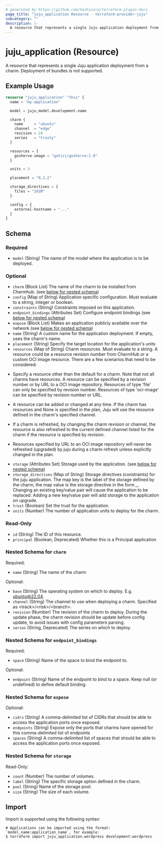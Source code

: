 ```yaml
---
# generated by https://github.com/hashicorp/terraform-plugin-docs
page_title: "juju_application Resource - terraform-provider-juju"
subcategory: ""
description: |-
  A resource that represents a single Juju application deployment from a charm. Deployment of bundles is not supported.
---
```


# juju_application (Resource)

A resource that represents a single Juju application deployment from a charm. Deployment of bundles is not supported.

## Example Usage

```terraform
resource "juju_application" "this" {
  name = "my-application"

  model = juju_model.development.name

  charm {
    name     = "ubuntu"
    channel  = "edge"
    revision = 24
    series   = "trusty"
  }

  resources = {
    gosherve-image = "gatici/gosherve:1.0"
  }

  units = 3

  placement = "0,1,2"

  storage_directives = {
    files = "101M"
  }

  config = {
    external-hostname = "..."
  }
}
```

<!-- schema generated by tfplugindocs -->
## Schema

### Required

- `model` (String) The name of the model where the application is to be deployed.

### Optional

- `charm` (Block List) The name of the charm to be installed from Charmhub. (see [below for nested schema](#nestedblock--charm))
- `config` (Map of String) Application specific configuration. Must evaluate to a string, integer or boolean.
- `constraints` (String) Constraints imposed on this application.
- `endpoint_bindings` (Attributes Set) Configure endpoint bindings (see [below for nested schema](#nestedatt--endpoint_bindings))
- `expose` (Block List) Makes an application publicly available over the network (see [below for nested schema](#nestedblock--expose))
- `name` (String) A custom name for the application deployment. If empty, uses the charm's name.
- `placement` (String) Specify the target location for the application's units
- `resources` (Map of String) Charm resources. Must evaluate to a string. A resource could be a resource revision number from CharmHub or a custom OCI image resource.
There are a few scenarios that need to be considered:

* Specify a resource other than the default for a charm. Note that not all charms have resources. A resource can be specified by a revision number or by URL to a OCI image repository. Resources of type 'file' can only be specified by revision number. Resources of type 'oci-image' can be specified by revision number or URL.

* A resource can be added or changed at any time. If the charm has resources and None is specified in the plan, Juju will use the resource defined in the charm's specified channel.

* If a charm is refreshed, by changing the charm revision or channel, the resource is also refreshed to the current defined channel listed for the charm if the resource is specified by revision.

* Resources specified by URL to an OCI image repository will never be refreshed (upgraded) by juju during a charm refresh unless explicitly changed in the plan.
- `storage` (Attributes Set) Storage used by the application. (see [below for nested schema](#nestedatt--storage))
- `storage_directives` (Map of String) Storage directives (constraints) for the juju application. The map key is the label of the storage defined by the charm, the map value is the storage directive in the form <pool>,<count>,<size>. Changing an existing key/value pair will cause the application to be replaced. Adding a new key/value pair will add storage to the application on upgrade.
- `trust` (Boolean) Set the trust for the application.
- `units` (Number) The number of application units to deploy for the charm.

### Read-Only

- `id` (String) The ID of this resource.
- `principal` (Boolean, Deprecated) Whether this is a Principal application

<a id="nestedblock--charm"></a>
### Nested Schema for `charm`

Required:

- `name` (String) The name of the charm

Optional:

- `base` (String) The operating system on which to deploy. E.g. ubuntu@22.04.
- `channel` (String) The channel to use when deploying a charm. Specified as \<track>/\<risk>/\<branch>.
- `revision` (Number) The revision of the charm to deploy. During the update phase, the charm revision should be update before config update, to avoid issues with config parameters parsing.
- `series` (String, Deprecated) The series on which to deploy.


<a id="nestedatt--endpoint_bindings"></a>
### Nested Schema for `endpoint_bindings`

Required:

- `space` (String) Name of the space to bind the endpoint to.

Optional:

- `endpoint` (String) Name of the endpoint to bind to a space. Keep null (or undefined) to define default binding.


<a id="nestedblock--expose"></a>
### Nested Schema for `expose`

Optional:

- `cidrs` (String) A comma-delimited list of CIDRs that should be able to access the application ports once exposed.
- `endpoints` (String) Expose only the ports that charms have opened for this comma-delimited list of endpoints
- `spaces` (String) A comma-delimited list of spaces that should be able to access the application ports once exposed.


<a id="nestedatt--storage"></a>
### Nested Schema for `storage`

Read-Only:

- `count` (Number) The number of volumes.
- `label` (String) The specific storage option defined in the charm.
- `pool` (String) Name of the storage pool.
- `size` (String) The size of each volume.

## Import

Import is supported using the following syntax:

```shell
# Applications can be imported using the format: `model_name:application_name`, for example:
$ terraform import juju_application.wordpress development:wordpress
```
